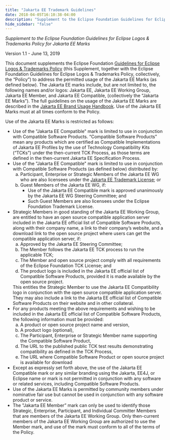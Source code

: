 ```yaml
---
title: "Jakarta EE Trademark Guidelines"
date: 2018-04-05T16:10:38-04:00
description: "Supplement to the Eclipse Foundation Guidelines for Eclipse Logos & Trademarks Policy for Jakarta EE Marks"
hide_sidebar: "false"
---
```

<p><em>Supplement to the Eclipse Foundation Guidelines for Eclipse Logos & Trademarks Policy for Jakarta EE Marks</em></p>

<p>Version 1.1 - June 13, 2019</p>

<p>This document supplements the Eclipse Foundation <a href="https://www.eclipse.org/legal/logo_guidelines.php" >Guidelines for Eclipse Logos & Trademarks Policy</a> (this Supplement, together with the Eclipse Foundation Guidelines for Eclipse Logos & Trademarks Policy, collectively, the “Policy”) to address the permitted usage of the Jakarta EE Marks (as defined below).  The Jakarta EE marks include, but are not limited to, the following names and/or logos: Jakarta EE, Jakarta EE Working Group, Jakarta EE Member, and Jakarta EE Compatible, (collectively the “Jakarta EE Marks”).  The full guidelines on the usage of the Jakarta EE Marks are described in the <a href="jakarta-ee-branding-guidelines.pdf" >Jakarta EE Brand Usage Handbook</a>. Use of the Jakarta EE Marks must at all times conform to the Policy. </p>

<p>Use of the Jakarta EE Marks is restricted as follows:</p>

<ul>
  <li>Use of the "Jakarta EE Compatible" mark is limited to use in conjunction with Compatible Software Products. “Compatible Software Products” mean any products which are certified as Compatible Implementations of Jakarta EE Profiles by the use of Technology Compatibility Kits (“TCKs”) under the then-current TCK Process, as those terms are defined in the then-current Jakarta EE Specification Process. </li>
  <li>Use of the "Jakarta EE Compatible" mark is limited to use in conjunction with Compatible Software Products (as defined below) distributed by:
    <ol type="a">
      <li>Participant, Enterprise or Strategic Members of the Jakarta EE WG who are also licensees under the <a href="jakarta-ee-trademark-license.pdf" >Jakarta EE Trademark License</a>; or</li>
      <li>Guest Members of the Jakarta EE WG, if:
        <ul>
          <li>Use of the Jakarta EE Compatible mark is approved unanimously by the Jakarta EE WG Steering Committee; and</li>
          <li>Such Guest Members are also licensees under the Eclipse Foundation Trademark License.</li>
        </ul>
      </li>
    </ol>
  </li>
  <li>Strategic Members in good standing of the Jakarta EE Working Group, are entitled to have an open source compatible application server included in the Jakarta EE official list of Compatible Software Products, along with their company name, a link to their company’s website, and a download link to the open source project where users can get the compatible application server, if:
      <ol type="a">
        <li>Approved by the Jakarta EE Steering Committee;</li>
        <li>The Member follows the Jakarta EE TCK process to run the applicable TCK;</li>
        <li>The Member and open source project comply with all requirements of the Eclipse Foundation TCK License; and</li>
        <li>The product logo is included in the Jakarta EE official list of Compatible Software Products, provided it is made available by the open source project.</li>
     </ol>
     This entitles the Strategic Member to use the Jakarta EE Compatibility logo in conjunction with the open source compatible application server. They may also include a link to the Jakarta EE official list of Compatible Software Products on their website and in other collateral.
  </li>
  <li>For any products meeting the above requirements and wishing to be included in the Jakarta EE official list of Compatible Software Products, the following information must be provided:
    <ol type="a">
        <li>A product or open source project name and version,</li>
        <li>A product logo (optional),</li>
        <li>The Participant, Enterprise or Strategic Member name supporting the Compatible Software Product,</li>
        <li>The URL to the published public TCK test results demonstrating compatibility as defined in the TCK Process,</li>
        <li>The URL where Compatible Software Product or open source project is available for download</li>
    </ol>
  </li>
  <li>Except as expressly set forth above, the use of the Jakarta EE Compatible mark or any similar branding using the Jakarta, EE4J, or Eclipse name or mark is not permitted in conjunction with any software or related services, including Compatible Software Products. </li>
  <li>Use of the Jakarta EE Marks is permitted by community members under nominative fair use but cannot be used in conjunction with any software product or service.</li>
  <li>The "Jakarta EE Member” mark can only be used to identify those Strategic, Enterprise, Participant, and Individual Committer Members that are members of the Jakarta EE Working Group. Only then-current members of the Jakarta EE Working Group are authorized to use the Member mark, and use of the mark must conform to all of the terms of the Policy.  </li>
</ul>
